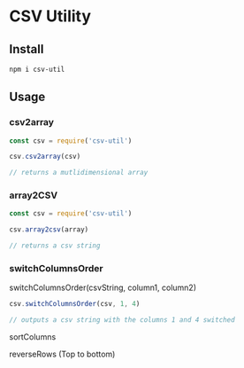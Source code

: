 # CSV Utility

## Install

```bash
npm i csv-util
```

## Usage

### csv2array

```javascript
const csv = require('csv-util')

csv.csv2array(csv)

// returns a mutlidimensional array
```

### array2CSV

```javascript
const csv = require('csv-util')

csv.array2csv(array)

// returns a csv string
```

### switchColumnsOrder

switchColumnsOrder(csvString, column1, column2)

```javascript
csv.switchColumnsOrder(csv, 1, 4)

// outputs a csv string with the columns 1 and 4 switched
```

sortColumns

reverseRows (Top to bottom)
